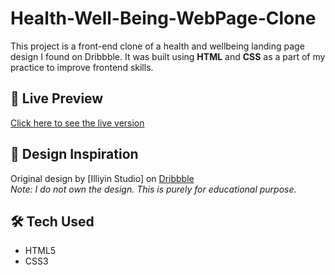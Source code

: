 # Health-Well-Being-WebPage-Clone

This project is a front-end clone of a health and wellbeing landing page design I found on Dribbble. It was built using **HTML** and **CSS** as a part of my practice to improve frontend skills.

## 🔗 Live Preview
[Click here to see the live version](https://your-github-username.github.io/your-repo-name)

## 🎨 Design Inspiration
Original design by [Illiyin Studio] on [Dribbble](https://dribbble.com/shots/25588633-Wellnesty-Health-Well-being-Website-About-Us-Page)  
*Note: I do not own the design. This is purely for educational purpose.*

## 🛠 Tech Used
- HTML5
- CSS3
